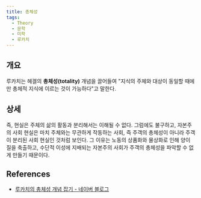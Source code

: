 ```yaml
---
title: 총체성
tags:
  - Theory
  - 문학
  - 미학
  - 루카치
---
```


## 개요
루카치는 헤겔의 **총체성(totality)** 개념을 끌어들여 "지식의 주체와 대상이 동일할 때에만 총체적 지식에 이르는 것이 가능하다"고 말한다.

## 상세
즉, 현실은 주체의 삶의 활동과 분리해서는 이해될 수 없다. 그럼에도 불구하고, 자본주의 사회 현실은 마치 주체와는 무관하게 작동하는 사회, 즉 주객의 총체성이 아니라 주객이 분리된 사회 현실인 것처럼 보인다. 그 이유는 노동의 상품화와 물상화로 인해 양이 질을 축출하고, 수단적 이성에 지배되는 자본주의 사회가 주객의 총체성을 파악할 수 없게 만들기 때문이다.

## References
- [루카치의 총체성 개념 잡기 - 네이버 블로그](https://blog.naver.com/apple488/220586251438)